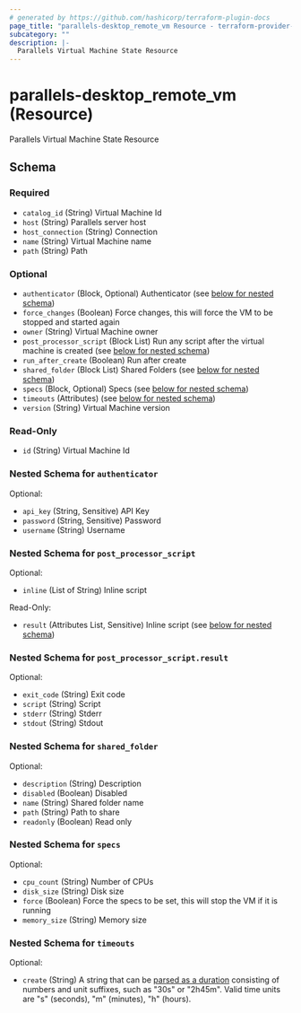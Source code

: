 ```yaml
---
# generated by https://github.com/hashicorp/terraform-plugin-docs
page_title: "parallels-desktop_remote_vm Resource - terraform-provider-hashicups"
subcategory: ""
description: |-
  Parallels Virtual Machine State Resource
---
```


# parallels-desktop_remote_vm (Resource)

Parallels Virtual Machine State Resource



<!-- schema generated by tfplugindocs -->
## Schema

### Required

- `catalog_id` (String) Virtual Machine Id
- `host` (String) Parallels server host
- `host_connection` (String) Connection
- `name` (String) Virtual Machine name
- `path` (String) Path

### Optional

- `authenticator` (Block, Optional) Authenticator (see [below for nested schema](#nestedblock--authenticator))
- `force_changes` (Boolean) Force changes, this will force the VM to be stopped and started again
- `owner` (String) Virtual Machine owner
- `post_processor_script` (Block List) Run any script after the virtual machine is created (see [below for nested schema](#nestedblock--post_processor_script))
- `run_after_create` (Boolean) Run after create
- `shared_folder` (Block List) Shared Folders (see [below for nested schema](#nestedblock--shared_folder))
- `specs` (Block, Optional) Specs (see [below for nested schema](#nestedblock--specs))
- `timeouts` (Attributes) (see [below for nested schema](#nestedatt--timeouts))
- `version` (String) Virtual Machine version

### Read-Only

- `id` (String) Virtual Machine Id

<a id="nestedblock--authenticator"></a>
### Nested Schema for `authenticator`

Optional:

- `api_key` (String, Sensitive) API Key
- `password` (String, Sensitive) Password
- `username` (String) Username


<a id="nestedblock--post_processor_script"></a>
### Nested Schema for `post_processor_script`

Optional:

- `inline` (List of String) Inline script

Read-Only:

- `result` (Attributes List, Sensitive) Inline script (see [below for nested schema](#nestedatt--post_processor_script--result))

<a id="nestedatt--post_processor_script--result"></a>
### Nested Schema for `post_processor_script.result`

Optional:

- `exit_code` (String) Exit code
- `script` (String) Script
- `stderr` (String) Stderr
- `stdout` (String) Stdout



<a id="nestedblock--shared_folder"></a>
### Nested Schema for `shared_folder`

Optional:

- `description` (String) Description
- `disabled` (Boolean) Disabled
- `name` (String) Shared folder name
- `path` (String) Path to share
- `readonly` (Boolean) Read only


<a id="nestedblock--specs"></a>
### Nested Schema for `specs`

Optional:

- `cpu_count` (String) Number of CPUs
- `disk_size` (String) Disk size
- `force` (Boolean) Force the specs to be set, this will stop the VM if it is running
- `memory_size` (String) Memory size


<a id="nestedatt--timeouts"></a>
### Nested Schema for `timeouts`

Optional:

- `create` (String) A string that can be [parsed as a duration](https://pkg.go.dev/time#ParseDuration) consisting of numbers and unit suffixes, such as "30s" or "2h45m". Valid time units are "s" (seconds), "m" (minutes), "h" (hours).
